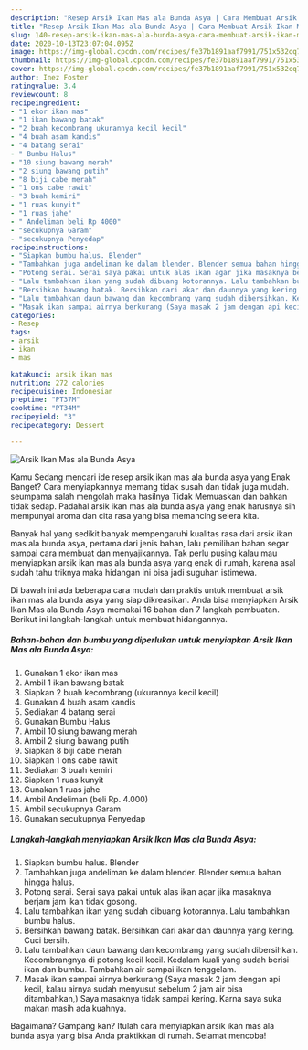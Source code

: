 ```yaml
---
description: "Resep Arsik Ikan Mas ala Bunda Asya | Cara Membuat Arsik Ikan Mas ala Bunda Asya Yang Enak Dan Mudah"
title: "Resep Arsik Ikan Mas ala Bunda Asya | Cara Membuat Arsik Ikan Mas ala Bunda Asya Yang Enak Dan Mudah"
slug: 140-resep-arsik-ikan-mas-ala-bunda-asya-cara-membuat-arsik-ikan-mas-ala-bunda-asya-yang-enak-dan-mudah
date: 2020-10-13T23:07:04.095Z
image: https://img-global.cpcdn.com/recipes/fe37b1891aaf7991/751x532cq70/arsik-ikan-mas-ala-bunda-asya-foto-resep-utama.jpg
thumbnail: https://img-global.cpcdn.com/recipes/fe37b1891aaf7991/751x532cq70/arsik-ikan-mas-ala-bunda-asya-foto-resep-utama.jpg
cover: https://img-global.cpcdn.com/recipes/fe37b1891aaf7991/751x532cq70/arsik-ikan-mas-ala-bunda-asya-foto-resep-utama.jpg
author: Inez Foster
ratingvalue: 3.4
reviewcount: 8
recipeingredient:
- "1 ekor ikan mas"
- "1 ikan bawang batak"
- "2 buah kecombrang ukurannya kecil kecil"
- "4 buah asam kandis"
- "4 batang serai"
- " Bumbu Halus"
- "10 siung bawang merah"
- "2 siung bawang putih"
- "8 biji cabe merah"
- "1 ons cabe rawit"
- "3 buah kemiri"
- "1 ruas kunyit"
- "1 ruas jahe"
- " Andeliman beli Rp 4000"
- "secukupnya Garam"
- "secukupnya Penyedap"
recipeinstructions:
- "Siapkan bumbu halus. Blender"
- "Tambahkan juga andeliman ke dalam blender. Blender semua bahan hingga halus."
- "Potong serai. Serai saya pakai untuk alas ikan agar jika masaknya berjam jam ikan tidak gosong."
- "Lalu tambahkan ikan yang sudah dibuang kotorannya. Lalu tambahkan bumbu halus."
- "Bersihkan bawang batak. Bersihkan dari akar dan daunnya yang kering. Cuci bersih."
- "Lalu tambahkan daun bawang dan kecombrang yang sudah dibersihkan. Kecombrangnya di potong kecil kecil. Kedalam kuali yang sudah berisi ikan dan bumbu. Tambahkan air sampai ikan tenggelam."
- "Masak ikan sampai airnya berkurang (Saya masak 2 jam dengan api kecil, kalau airnya sudah menyusut sebelum 2 jam air bisa ditambahkan,) Saya masaknya tidak sampai kering. Karna saya suka makan masih ada kuahnya."
categories:
- Resep
tags:
- arsik
- ikan
- mas

katakunci: arsik ikan mas 
nutrition: 272 calories
recipecuisine: Indonesian
preptime: "PT37M"
cooktime: "PT34M"
recipeyield: "3"
recipecategory: Dessert

---
```



![Arsik Ikan Mas ala Bunda Asya](https://img-global.cpcdn.com/recipes/fe37b1891aaf7991/751x532cq70/arsik-ikan-mas-ala-bunda-asya-foto-resep-utama.jpg)

Kamu Sedang mencari ide resep arsik ikan mas ala bunda asya yang Enak Banget? Cara menyiapkannya memang tidak susah dan tidak juga mudah. seumpama salah mengolah maka hasilnya Tidak Memuaskan dan bahkan tidak sedap. Padahal arsik ikan mas ala bunda asya yang enak harusnya sih mempunyai aroma dan cita rasa yang bisa memancing selera kita.



Banyak hal yang sedikit banyak mempengaruhi kualitas rasa dari arsik ikan mas ala bunda asya, pertama dari jenis bahan, lalu pemilihan bahan segar sampai cara membuat dan menyajikannya. Tak perlu pusing kalau mau menyiapkan arsik ikan mas ala bunda asya yang enak di rumah, karena asal sudah tahu triknya maka hidangan ini bisa jadi suguhan istimewa.


Di bawah ini ada beberapa cara mudah dan praktis untuk membuat arsik ikan mas ala bunda asya yang siap dikreasikan. Anda bisa menyiapkan Arsik Ikan Mas ala Bunda Asya memakai 16 bahan dan 7 langkah pembuatan. Berikut ini langkah-langkah untuk membuat hidangannya.

<!--inarticleads1-->

##### Bahan-bahan dan bumbu yang diperlukan untuk menyiapkan Arsik Ikan Mas ala Bunda Asya:

1. Gunakan 1 ekor ikan mas
1. Ambil 1 ikan bawang batak
1. Siapkan 2 buah kecombrang (ukurannya kecil kecil)
1. Gunakan 4 buah asam kandis
1. Sediakan 4 batang serai
1. Gunakan  Bumbu Halus
1. Ambil 10 siung bawang merah
1. Ambil 2 siung bawang putih
1. Siapkan 8 biji cabe merah
1. Siapkan 1 ons cabe rawit
1. Sediakan 3 buah kemiri
1. Siapkan 1 ruas kunyit
1. Gunakan 1 ruas jahe
1. Ambil  Andeliman (beli Rp. 4.000)
1. Ambil secukupnya Garam
1. Gunakan secukupnya Penyedap




<!--inarticleads2-->

##### Langkah-langkah menyiapkan Arsik Ikan Mas ala Bunda Asya:

1. Siapkan bumbu halus. Blender
1. Tambahkan juga andeliman ke dalam blender. Blender semua bahan hingga halus.
1. Potong serai. Serai saya pakai untuk alas ikan agar jika masaknya berjam jam ikan tidak gosong.
1. Lalu tambahkan ikan yang sudah dibuang kotorannya. Lalu tambahkan bumbu halus.
1. Bersihkan bawang batak. Bersihkan dari akar dan daunnya yang kering. Cuci bersih.
1. Lalu tambahkan daun bawang dan kecombrang yang sudah dibersihkan. Kecombrangnya di potong kecil kecil. Kedalam kuali yang sudah berisi ikan dan bumbu. Tambahkan air sampai ikan tenggelam.
1. Masak ikan sampai airnya berkurang (Saya masak 2 jam dengan api kecil, kalau airnya sudah menyusut sebelum 2 jam air bisa ditambahkan,) Saya masaknya tidak sampai kering. Karna saya suka makan masih ada kuahnya.




Bagaimana? Gampang kan? Itulah cara menyiapkan arsik ikan mas ala bunda asya yang bisa Anda praktikkan di rumah. Selamat mencoba!
